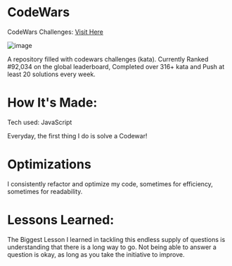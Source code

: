 # CodeWars

CodeWars Challenges: [Visit Here](https://www.codewars.com/users/Petrovici%20Catalin/stats)

![image](https://user-images.githubusercontent.com/73588411/170306614-d519e2c8-0744-4a03-924b-5c90a06a8b68.png)

A repository filled with codewars challenges (kata). Currently Ranked #92,034 on the global leaderboard, Completed over 316+ kata and Push at least 20 solutions every week.

# How It's Made:
Tech used: JavaScript

Everyday, the first thing I do is solve a Codewar!

# Optimizations

I consistently refactor and optimize my code, sometimes for efficiency, sometimes for readability.

# Lessons Learned:

The Biggest Lesson I learned in tackling this endless supply of questions is understanding that there is a long way to go. Not being able to answer a question is okay, as long as you take the initiative to improve.
